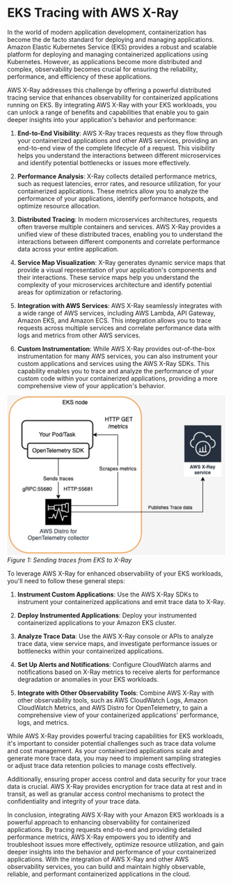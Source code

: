 # EKS Tracing with AWS X-Ray

In the world of modern application development, containerization has become the de facto standard for deploying and managing applications. Amazon Elastic Kubernetes Service (EKS) provides a robust and scalable platform for deploying and managing containerized applications using Kubernetes. However, as applications become more distributed and complex, observability becomes crucial for ensuring the reliability, performance, and efficiency of these applications.

AWS X-Ray addresses this challenge by offering a powerful distributed tracing service that enhances observability for containerized applications running on EKS. By integrating AWS X-Ray with your EKS workloads, you can unlock a range of benefits and capabilities that enable you to gain deeper insights into your application's behavior and performance:

1. **End-to-End Visibility**: AWS X-Ray traces requests as they flow through your containerized applications and other AWS services, providing an end-to-end view of the complete lifecycle of a request. This visibility helps you understand the interactions between different microservices and identify potential bottlenecks or issues more effectively.

2. **Performance Analysis**: X-Ray collects detailed performance metrics, such as request latencies, error rates, and resource utilization, for your containerized applications. These metrics allow you to analyze the performance of your applications, identify performance hotspots, and optimize resource allocation.

3. **Distributed Tracing**: In modern microservices architectures, requests often traverse multiple containers and services. AWS X-Ray provides a unified view of these distributed traces, enabling you to understand the interactions between different components and correlate performance data across your entire application.

4. **Service Map Visualization**: X-Ray generates dynamic service maps that provide a visual representation of your application's components and their interactions. These service maps help you understand the complexity of your microservices architecture and identify potential areas for optimization or refactoring.

5. **Integration with AWS Services**: AWS X-Ray seamlessly integrates with a wide range of AWS services, including AWS Lambda, API Gateway, Amazon EKS, and Amazon ECS. This integration allows you to trace requests across multiple services and correlate performance data with logs and metrics from other AWS services.

6. **Custom Instrumentation**: While AWS X-Ray provides out-of-the-box instrumentation for many AWS services, you can also instrument your custom applications and services using the AWS X-Ray SDKs. This capability enables you to trace and analyze the performance of your custom code within your containerized applications, providing a more comprehensive view of your application's behavior.

![EKS Tracing](../images/xrayeks.png)
*Figure 1: Sending traces from EKS to X-Ray*


To leverage AWS X-Ray for enhanced observability of your EKS workloads, you'll need to follow these general steps:

1. **Instrument Custom Applications**: Use the AWS X-Ray SDKs to instrument your containerized applications and emit trace data to X-Ray.

2. **Deploy Instrumented Applications**: Deploy your instrumented containerized applications to your Amazon EKS cluster.

3. **Analyze Trace Data**: Use the AWS X-Ray console or APIs to analyze trace data, view service maps, and investigate performance issues or bottlenecks within your containerized applications.

4. **Set Up Alerts and Notifications**: Configure CloudWatch alarms and notifications based on X-Ray metrics to receive alerts for performance degradation or anomalies in your EKS workloads.

5. **Integrate with Other Observability Tools**: Combine AWS X-Ray with other observability tools, such as AWS CloudWatch Logs, Amazon CloudWatch Metrics, and AWS Distro for OpenTelemetry, to gain a comprehensive view of your containerized applications' performance, logs, and metrics.

While AWS X-Ray provides powerful tracing capabilities for EKS workloads, it's important to consider potential challenges such as trace data volume and cost management. As your containerized applications scale and generate more trace data, you may need to implement sampling strategies or adjust trace data retention policies to manage costs effectively.

Additionally, ensuring proper access control and data security for your trace data is crucial. AWS X-Ray provides encryption for trace data at rest and in transit, as well as granular access control mechanisms to protect the confidentiality and integrity of your trace data.

In conclusion, integrating AWS X-Ray with your Amazon EKS workloads is a powerful approach to enhancing observability for containerized applications. By tracing requests end-to-end and providing detailed performance metrics, AWS X-Ray empowers you to identify and troubleshoot issues more effectively, optimize resource utilization, and gain deeper insights into the behavior and performance of your containerized applications. With the integration of AWS X-Ray and other AWS observability services, you can build and maintain highly observable, reliable, and performant containerized applications in the cloud.